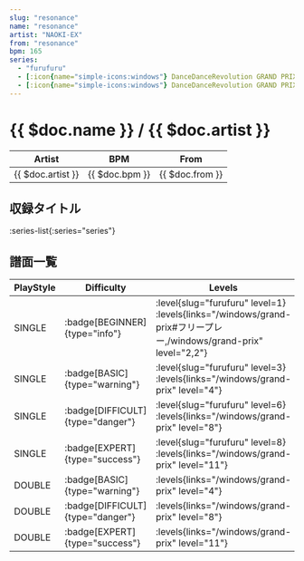 ```yaml
---
slug: "resonance"
name: "resonance"
artist: "NAOKI-EX"
from: "resonance"
bpm: 165
series:
  - "furufuru"
  - [:icon{name="simple-icons:windows"} DanceDanceRevolution GRAND PRIX (フリープレー)](/windows/grand-prix#フリープレー)
  - [:icon{name="simple-icons:windows"} DanceDanceRevolution GRAND PRIX (グランプリプレー)](/windows/grand-prix)
---
```


# {{ $doc.name }} / {{ $doc.artist }}

|Artist|BPM|From|
|------|---|----|
|{{ $doc.artist }}|{{ $doc.bpm }}|{{ $doc.from }}|

## 収録タイトル

:series-list{:series="series"}

## 譜面一覧

|PlayStyle|Difficulty|Levels|Notes|Movie|
|---------|----------|------|-----|-----|
|SINGLE| :badge[BEGINNER]{type="info"}|<div class="field is-grouped is-grouped-multiline"> :level{slug="furufuru" level=1}  :levels{links="/windows/grand-prix#フリープレー,/windows/grand-prix" level="2,2"}</div>|79/0||
|SINGLE| :badge[BASIC]{type="warning"}|<div class="field is-grouped is-grouped-multiline"> :level{slug="furufuru" level=3}  :levels{links="/windows/grand-prix" level="4"}</div>|121/4||
|SINGLE| :badge[DIFFICULT]{type="danger"}|<div class="field is-grouped is-grouped-multiline"> :level{slug="furufuru" level=6}  :levels{links="/windows/grand-prix" level="8"}</div>|247/20||
|SINGLE| :badge[EXPERT]{type="success"}|<div class="field is-grouped is-grouped-multiline"> :level{slug="furufuru" level=8}  :levels{links="/windows/grand-prix" level="11"}</div>|340/20||
|DOUBLE| :badge[BASIC]{type="warning"}| :levels{links="/windows/grand-prix" level="4"}|128/5||
|DOUBLE| :badge[DIFFICULT]{type="danger"}| :levels{links="/windows/grand-prix" level="8"}|239/16||
|DOUBLE| :badge[EXPERT]{type="success"}| :levels{links="/windows/grand-prix" level="11"}|316/14||
